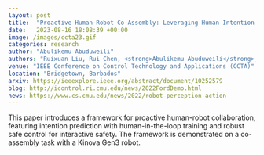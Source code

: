 ```yaml
---
layout: post
title:  "Proactive Human-Robot Co-Assembly: Leveraging Human Intention Prediction and Robust Safe Control"
date:   2023-08-16 18:08:39 +00:00
image: /images/ccta23.gif
categories: research
author: "Abulikemu Abuduweili"
authors: "Ruixuan Liu, Rui Chen, <strong>Abulikemu Abuduweili</strong>,  Changliu Liu"
venue: "IEEE Conference on Control Technology and Applications (CCTA)"
location: "Bridgetown, Barbados"
arxiv: https://ieeexplore.ieee.org/abstract/document/10252579 
blog: http://icontrol.ri.cmu.edu/news/2022FordDemo.html 
news: https://www.cs.cmu.edu/news/2022/robot-perception-action
---
```


This paper introduces a framework for proactive human-robot collaboration, featuring intention prediction with human-in-the-loop training and robust safe control for interactive safety. The framework is demonstrated on a co-assembly task with a Kinova Gen3 robot.